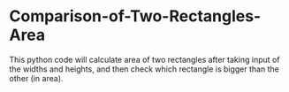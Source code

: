 # Comparison-of-Two-Rectangles-Area
This python code will calculate area of two rectangles after taking input of the widths and heights, and then check which rectangle is bigger than the other (in area).
